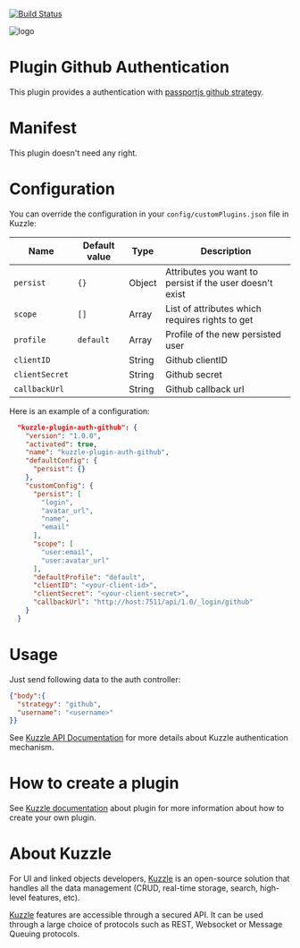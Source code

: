 [![Build Status](https://travis-ci.org/kuzzleio/kuzzle-plugin-auth-github.svg?branch=master)](https://travis-ci.org/kuzzleio/kuzzle-plugin-auth-github)

![logo](https://raw.githubusercontent.com/kuzzleio/kuzzle/master/docs/images/logo.png)

# Plugin Github Authentication

This plugin provides a authentication with [passportjs github strategy](https://github.com/jaredhanson/passport-github).

# Manifest

This plugin doesn't need any right.

# Configuration

You can override the configuration in your `config/customPlugins.json` file in Kuzzle:

| Name | Default value | Type | Description                 |
|------|---------------|-----------|-----------------------------|
| ``persist`` | ``{}`` | Object | Attributes you want to persist if the user doesn't exist |
| ``scope`` | ``[]`` | Array | List of attributes which requires rights to get |
| ``profile`` | ``default`` | Array | Profile of the new persisted user |
| ``clientID`` |  | String | Github clientID |
| ``clientSecret`` |  | String | Github secret |
| ``callbackUrl`` |  | String | Github callback url |

Here is an example of a configuration:

```json
  "kuzzle-plugin-auth-github": {
    "version": "1.0.0",
    "activated": true,
    "name": "kuzzle-plugin-auth-github",
    "defaultConfig": {
      "persist": {}
    },
    "customConfig": {
      "persist": [
        "login",
        "avatar_url",
        "name",
        "email"
      ],
      "scope": [
        "user:email",
        "user:avatar_url"
      ],
      "defaultProfile": "default",
      "clientID": "<your-client-id>",
      "clientSecret": "<your-client-secret>",
      "callbackUrl": "http://host:7511/api/1.0/_login/github"
    }
  }
```

# Usage

Just send following data to the auth controller:

```json
{"body":{
  "strategy": "github",
  "username": "<username>"
}}
```

See [Kuzzle API Documentation](http://kuzzleio.github.io/kuzzle-api-documentation/#auth-controller) for more details about Kuzzle authentication mechanism.

# How to create a plugin

See [Kuzzle documentation](https://github.com/kuzzleio/kuzzle/blob/master/docs/plugins.md) about plugin for more information about how to create your own plugin.

# About Kuzzle

For UI and linked objects developers, [Kuzzle](https://github.com/kuzzleio/kuzzle) is an open-source solution that handles all the data management
(CRUD, real-time storage, search, high-level features, etc).

[Kuzzle](https://github.com/kuzzleio/kuzzle) features are accessible through a secured API. It can be used through a large choice of protocols such as REST, Websocket or Message Queuing protocols.
